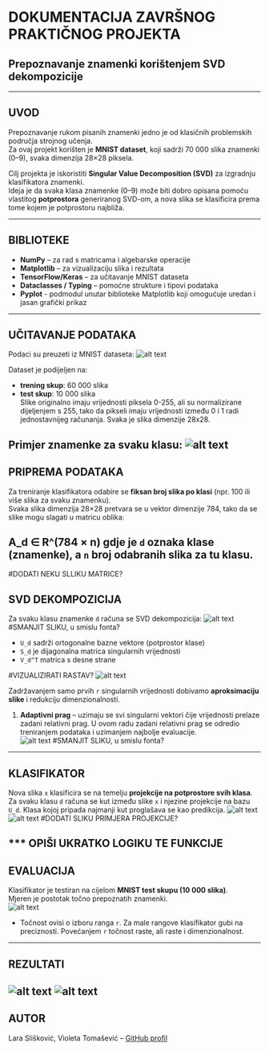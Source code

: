 # DOKUMENTACIJA ZAVRŠNOG PRAKTIČNOG PROJEKTA
## Prepoznavanje znamenki korištenjem SVD dekompozicije

---

## UVOD
Prepoznavanje rukom pisanih znamenki jedno je od klasičnih problemskih područja strojnog učenja.  
Za ovaj projekt korišten je **MNIST dataset**, koji sadrži 70 000 slika znamenki (0–9), svaka dimenzija 28×28 piksela.  

Cilj projekta je iskoristiti **Singular Value Decomposition (SVD)** za izgradnju klasifikatora znamenki.  
Ideja je da svaka klasa znamenke (0–9) može biti dobro opisana pomoću vlastitog **potprostora** generiranog SVD-om, a nova slika se klasificira prema tome kojem je potprostoru najbliža.

---

## BIBLIOTEKE
- **NumPy** – za rad s matricama i algebarske operacije  
- **Matplotlib** – za vizualizaciju slika i rezultata  
- **TensorFlow/Keras** – za učitavanje MNIST dataseta  
- **Dataclasses / Typing** – pomoćne strukture i tipovi podataka
- **Pyplot** - podmodul unutar biblioteke Matplotlib koji omogućuje uredan i jasan grafički prikaz

---

## UČITAVANJE PODATAKA
Podaci su preuzeti iz MNIST dataseta:
![alt text](image-2.png) 

Dataset je podijeljen na:  
- **trening skup**: 60 000 slika  
- **test skup**: 10 000 slika  
Slike originalno imaju vrijednosti piksela 0-255, ali su normalizirane dijeljenjem s 255, tako da pikseli imaju vrijednosti između 0 i 1 radi jednostavnijeg računanja. 
Svaka je slika dimenzije 28x28.

Primjer znamenke za svaku klasu: 
![alt text](image-10.png)
---

## PRIPREMA PODATAKA
Za treniranje klasifikatora odabire se **fiksan broj slika po klasi** (npr. 100 ili više slika za svaku znamenku).  
Svaka slika dimenzija 28×28 pretvara se u vektor dimenzije 784, tako da se slike mogu slagati u matricu oblika:


A_d ∈ R^(784 × n)
gdje je `d` oznaka klase (znamenke), a `n` broj odabranih slika za tu klasu.
---
#DODATI NEKU SLLIKU MATRICE?

## SVD DEKOMPOZICIJA
Za svaku klasu znamenke `d` računa se SVD dekompozicija:
![alt text](image.png) #SMANJIT SLIKU, u smislu fonta?
- `U_d` sadrži ortogonalne bazne vektore (potprostor klase)  
- `S_d` je dijagonalna matrica singularnih vrijednosti  
- `V_d^T` matrica s desne strane 

#VIZUALIZIRATI RASTAV?
![alt text](image-11.png) 

Zadržavanjem samo prvih `r` singularnih vrijednosti dobivamo **aproksimaciju slike** i redukciju dimenzionalnosti.  

1. **Adaptivni prag** – uzimaju se svi singularni vektori čije vrijednosti prelaze zadani relativni prag. 
U ovom radu zadani relativni prag se odredio treniranjem podataka i uzimanjem najbolje evaluacije.  
![alt text](image-1.png) #SMANJIT SLIKU, u smislu fonta?
---

## KLASIFIKATOR
Nova slika `x` klasificira se na temelju **projekcije na potprostore svih klasa**.  
Za svaku klasu `d` računa se kut između slike `x` i njezine projekcije na bazu `U_d`. Klasa kojoj pripada najmanji kut proglašava se kao predikcija.
![alt text](image-4.png) 
![alt text](image-5.png)
#DODATI SLIKU PRIMJERA PROJEKCIJE?

*** OPIŠI UKRATKO LOGIKU TE FUNKCIJE
---

## EVALUACIJA
Klasifikator je testiran na cijelom **MNIST test skupu (10 000 slika)**.  
Mjeren je postotak točno prepoznatih znamenki.  
![alt text](image-6.png)

- Točnost ovisi o izboru ranga `r`. Za male rangove klasifikator gubi na preciznosti. Povećanjem `r` točnost raste, ali raste i dimenzionalnost.
---

## REZULTATI
![alt text](image-8.png)
![alt text](image-9.png)
---


## AUTOR
Lara Slišković, Violeta Tomašević – [GitHub profil](https://github.com/tvojprofil)